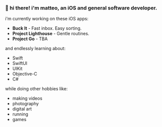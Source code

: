 ### 👋 hi there! i'm matteo, an iOS and general software developer.

i'm currently working on these iOS apps:

- **Buck It** - Fast inbox. Easy sorting.
- **Project Lighthouse** - Gentle routines.
- **Project Go** - TBA

and endlessly learning about:

- Swift
- SwiftUI
- UIKit
- Objective-C
- C#

while doing other hobbies like:
- making videos
- photography
- digital art
- running
- games
